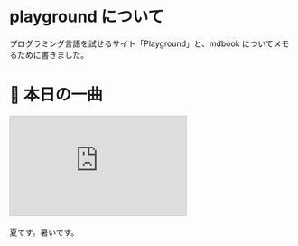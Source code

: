 # playground について

プログラミング言語を試せるサイト「Playground」と、mdbook についてメモるために書きました。

# 🎵 本日の一曲

<iframe width="312" height="176" src="https://ext.nicovideo.jp/thumb/sm33546451" scrolling="no" style="border:solid 1px #ccc;" frameborder="0"><a href="https://www.nicovideo.jp/watch/sm33546451">少女レイ／初音ミク</a></iframe>　

夏です。暑いです。

#
